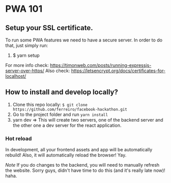 # PWA 101

## Setup your SSL certificate.

To run some PWA features we need to have a secure server.
In order to do that, just simply run:

1. $ yarn setup

For more info check: https://timonweb.com/posts/running-expressjs-server-over-https/
Also check: https://letsencrypt.org/docs/certificates-for-localhost/

## How to install and develop locally?

1. Clone this repo locally: `$ git clone https://github.com/ferreiro/facebook-hackathon.git`
2. Go to the project folder and run `yarn install`
3. yarn dev => This will create two servers, one of the backend server and the other one a dev server for the react application.

### Hot reload

In development, all your frontend assets and app will be automatically rebuild! Also, it will automatically reload the browser! Yay.

*Note* If you do changes to the backend, you will need to manually refresh the website. Sorry guys, didn't have time to do this (and it's really late now)! haha.
